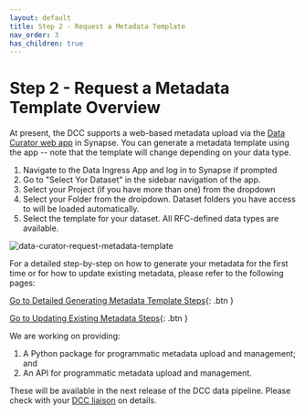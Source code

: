 ```yaml
---
layout: default
title: Step 2 - Request a Metadata Template
nav_order: 3
has_children: true
---
```


# Step 2 - Request a Metadata Template Overview

At present, the DCC supports a web-based metadata upload via the [Data Curator web app](https://www.synapse.org/#!Wiki:syn20681266/ENTITY) in Synapse. You can generate a metadata template using the app -- note that the template will change depending on your data type. 

1. Navigate to the Data Ingress App and log in to Synapse if prompted
2. Go to "Select Yor Dataset" in the sidebar navigation of the app. 
3. Select your Project (if you have more than one) from the dropdown
4. Select your Folder from the droipdown. Dataset folders you have access to will be loaded automatically.
5. Select the template for your dataset. All RFC-defined data types are available.


![data-curator-request-metadata-template](https://user-images.githubusercontent.com/12868382/85980436-3fcfba80-b997-11ea-9bfe-470886e5de84.png)

For a detailed step-by-step on how to generate your metadata for the first time or for how to update existing metadata, please refer to the following pages:

[Go to Detailed Generating Metadata Template Steps](curate-metadata-first-time){: .btn }

[Go to Updating Existing Metadata Steps](update-existing-metadata){: .btn }

We are working on providing: 
   
   1. A Python package for programmatic metadata upload and management; 
   and 
   2. An API for programmatic metadata upload and management. 
   
   These will be available in the next release of the DCC data pipeline. Please check with your [DCC liaison](dcc-liaison) on details.
 